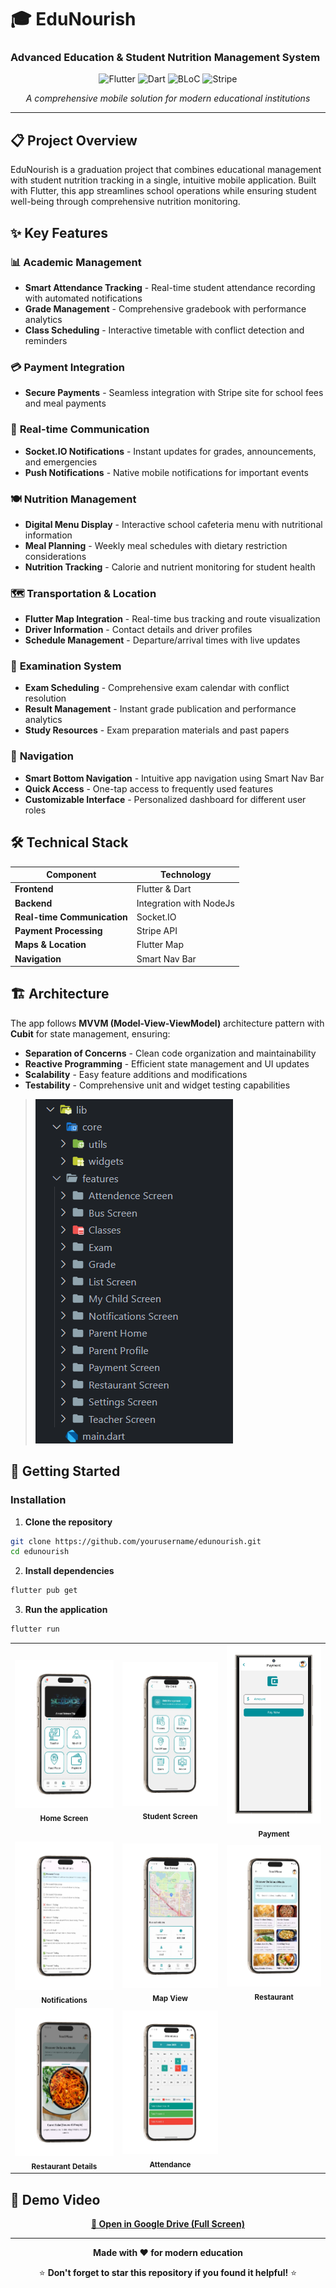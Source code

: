 # 🎓 EduNourish
### Advanced Education & Student Nutrition Management System

<div align="center">

![Flutter](https://img.shields.io/badge/Flutter-%2302569B.svg?style=for-the-badge&logo=Flutter&logoColor=white)
![Dart](https://img.shields.io/badge/dart-%230175C2.svg?style=for-the-badge&logo=dart&logoColor=white)
![BLoC](https://img.shields.io/badge/bloc-%23039BE5.svg?style=for-the-badge&logo=bloc)
![Stripe](https://img.shields.io/badge/Stripe-626CD9?style=for-the-badge&logo=Stripe&logoColor=white)

*A comprehensive mobile solution for modern educational institutions*

</div>

---

## 📋 Project Overview

EduNourish is a graduation project that combines educational management with student nutrition tracking in a single, intuitive mobile application. Built with Flutter, this app streamlines school operations while ensuring student well-being through comprehensive nutrition monitoring.

## ✨ Key Features

### 📊 **Academic Management**
- **Smart Attendance Tracking** - Real-time student attendance recording with automated notifications
- **Grade Management** - Comprehensive gradebook with performance analytics
- **Class Scheduling** - Interactive timetable with conflict detection and reminders

### 💳 **Payment Integration**
- **Secure Payments** - Seamless integration with Stripe site for school fees and meal payments


### 🔔 **Real-time Communication**
- **Socket.IO Notifications** - Instant updates for grades, announcements, and emergencies
- **Push Notifications** - Native mobile notifications for important events


### 🍽️ **Nutrition Management**
- **Digital Menu Display** - Interactive school cafeteria menu with nutritional information
- **Meal Planning** - Weekly meal schedules with dietary restriction considerations
- **Nutrition Tracking** - Calorie and nutrient monitoring for student health

### 🗺️ **Transportation & Location**
- **Flutter Map Integration** - Real-time bus tracking and route visualization
- **Driver Information** - Contact details and driver profiles
- **Schedule Management** - Departure/arrival times with live updates


### 📝 **Examination System**
- **Exam Scheduling** - Comprehensive exam calendar with conflict resolution
- **Result Management** - Instant grade publication and performance analytics
- **Study Resources** - Exam preparation materials and past papers

### 🧭 **Navigation**
- **Smart Bottom Navigation** - Intuitive app navigation using Smart Nav Bar
- **Quick Access** - One-tap access to frequently used features
- **Customizable Interface** - Personalized dashboard for different user roles

## 🛠️ Technical Stack

| Component | Technology |
|-----------|------------|
| **Frontend** | Flutter & Dart |
| **Backend** | Integration with NodeJs |
| **Real-time Communication** | Socket.IO |
| **Payment Processing** | Stripe API |
| **Maps & Location** | Flutter Map |
| **Navigation** | Smart Nav Bar |


## 🏗️ Architecture

The app follows **MVVM (Model-View-ViewModel)** architecture pattern with **Cubit** for state management, ensuring:
- **Separation of Concerns** - Clean code organization and maintainability
- **Reactive Programming** - Efficient state management and UI updates
- **Scalability** - Easy feature additions and modifications
- **Testability** - Comprehensive unit and widget testing capabilities

> ![App Structure](assets/images/Hirarchy.png)

## 🚀 Getting Started


### Installation

1. **Clone the repository**
```bash
git clone https://github.com/yourusername/edunourish.git
cd edunourish
```

2. **Install dependencies**
```bash
flutter pub get
```

3. **Run the application**
```bash
flutter run
```

<div align="center">
  <table>
    <tr>
      <td align="center">
        <img src="assets/ParentImages/HomeScreen.png" width="300" alt="Home Screen"/>
        <br/>
        <sub><b>Home Screen</b></sub>
      </td>
      <td align="center">
        <img src="assets/ParentImages/StudentScreen.png" width="300" alt="Student Screen"/>
        <br/>
        <sub><b>Student Screen</b></sub>
      </td>
      <td align="center">
        <img src="assets/ParentImages/Payment.png" width="200" alt="Payment"/>
        <br/>
        <sub><b>Payment</b></sub>
      </td>
    </tr>
    <tr>
      <td align="center">
        <img src="assets/ParentImages/Notifications.png" width="300" alt="Notifications"/>
        <br/>
        <sub><b>Notifications</b></sub>
      </td>
      <td align="center">
        <img src="assets/ParentImages/Map.png" width="300" alt="Map"/>
        <br/>
        <sub><b>Map View</b></sub>
      </td>
      <td align="center">
        <img src="assets/ParentImages/Restaurant.png" width="300" alt="Restaurant"/>
        <br/>
        <sub><b>Restaurant</b></sub>
      </td>
    </tr>
    <tr>
      <td align="center">
        <img src="assets/ParentImages/Restaurant_Details.png" width="300" alt="Restaurant Details"/>
        <br/>
        <sub><b>Restaurant Details</b></sub>
      </td>
      <td align="center">
        <img src="assets/ParentImages/Attendance.png" width="300" alt="Attendance"/>
        <br/>
        <sub><b>Attendance</b></sub>
      </td>
      <td align="center">
        <!-- Empty cell for symmetry -->
      </td>
    </tr>
  </table>
</div>




## 🎥 Demo Video

<div align="center">
  
  <!-- Direct Link as Backup -->
  <a href="https://drive.google.com/file/d/1dxgNk7Xf7GfizStuzJg2UMOPEIL4Mqr4/view?usp=sharing">
    <strong>📱 Open in Google Drive (Full Screen)</strong>
  </a>
  
</div>


---

<div align="center">

**Made with ❤️ for modern education**

⭐ **Don't forget to star this repository if you found it helpful!** ⭐

</div>
